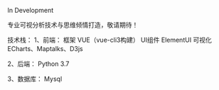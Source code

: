 

In Development


专业可视分析技术与思维倾情打造，敬请期待！


技术栈：
1、前端：
	框架		VUE（vue-cli3构建）
	UI组件		ElementUI
	可视化		ECharts、Maptalks、D3js

2、后端：
	Python	3.7

3、数据库：
	Mysql

